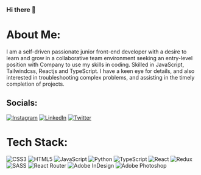 ### Hi there 👋

#  About Me:
I am a self-driven passionate junior front-end developer with a desire to learn and grow in a collaborative team environment seeking an entry-level position with Company to use my skills in coding. Skilled in JavaScript, Tailwindcss, Reactjs and TypeScript. I have a keen eye for details, and also interested in troubleshooting complex problems, and assisting in the timely completion of projects.


##  Socials:
[![Instagram](https://img.shields.io/badge/Instagram-%23E4405F.svg?logo=Instagram&logoColor=white)](https://instagram.com/mehrdadazizkhani) [![LinkedIn](https://img.shields.io/badge/LinkedIn-%230077B5.svg?logo=linkedin&logoColor=white)](https://linkedin.com/in/mehrdad-azizkhani-2a8313a5/) [![Twitter](https://img.shields.io/badge/Twitter-%231DA1F2.svg?logo=Twitter&logoColor=white)](https://twitter.com/MehrdadAzizkha1) 

#  Tech Stack:
![CSS3](https://img.shields.io/badge/css3-%231572B6.svg?style=for-the-badge&logo=css3&logoColor=white) ![HTML5](https://img.shields.io/badge/html5-%23E34F26.svg?style=for-the-badge&logo=html5&logoColor=white) ![JavaScript](https://img.shields.io/badge/javascript-%23323330.svg?style=for-the-badge&logo=javascript&logoColor=%23F7DF1E) ![Python](https://img.shields.io/badge/python-3670A0?style=for-the-badge&logo=python&logoColor=ffdd54) ![TypeScript](https://img.shields.io/badge/typescript-%23007ACC.svg?style=for-the-badge&logo=typescript&logoColor=white) ![React](https://img.shields.io/badge/react-%2320232a.svg?style=for-the-badge&logo=react&logoColor=%2361DAFB) ![Redux](https://img.shields.io/badge/redux-%23593d88.svg?style=for-the-badge&logo=redux&logoColor=white) ![SASS](https://img.shields.io/badge/SASS-hotpink.svg?style=for-the-badge&logo=SASS&logoColor=white) ![React Router](https://img.shields.io/badge/React_Router-CA4245?style=for-the-badge&logo=react-router&logoColor=white) ![Adobe InDesign](https://img.shields.io/badge/Adobe%20InDesign-49021F?style=for-the-badge&logo=adobeindesign&logoColor=white) ![Adobe Photoshop](https://img.shields.io/badge/adobephotoshop-%2331A8FF.svg?style=for-the-badge&logo=adobephotoshop&logoColor=white)

